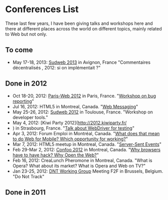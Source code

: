 # Conferences List #

These last few years, I have been giving talks and workshops here and there at different places across the world on different topics, mainly related to Web but not only.

## To come ##

* May 17-18, 2013: [Sudweb 2013](http://sudweb.fr/2013/) in Avignon, France "Commentaires décentralisés , 2012: si on implémentait ?"

## Done in 2012 ##

* Oct 18-20, 2012: [Paris-Web 2012](http://www.paris-web.fr/2012/) in Paris, France. "[Workshop on bug reporting](http://lanyrd.com/2012/parisweb/sxrcm/)"
* Jul 16, 2012: HTML5 in Montreal, Canada. "[Web Messaging](http://www.la-grange.net/2012/07/16/web-messaging-talk/)"
* May 25-26, 2012: [Sudweb 2012](http://sudweb.fr/2012/) in  Toulouse, France. "Workshop on developer tools."
* May 4, 2012: [Kiwi Party 2012](http://2012.kiwiparty.fr/
* ) in Strasbourg, France. "[Talk about WebDriver for testing](http://www.la-grange.net/2012/05/04/webdriver-kiwi-talk/)"
* Apr 3, 2012: Forum Emploi in Montréal, Canada. "[What does that mean to do Web for Mobile? Which opportunity for working?](http://www.la-grange.net/2012/04/03/mobile-mtl-talk/)"
* Mar 7, 2012: HTML5 meetup in Montreal, Canada. "[Server-Sent Events](http://www.la-grange.net/2012/03/07/server-sent-events-talk/)"
* Feb 29-Mar 2, 2012: [Confoo 2012](http://confoo.ca/en/2012/) in Montreal, Canada. "[Why browsers have to have hack? Why Open the Web?](http://www.la-grange.net/2012/02/29/opentheweb-talk/)"
* Feb 16, 2012: CreaLunch Pheromone in Montreal, Canada. "What is Opera? What about its market? What is Opera and Web on TV?"
* Jan 23-25, 2012: [DNT Working Group](http://www.w3.org/2011/tracking-protection/) Meeting F2F in Brussels, Belgium. "Do Not Track"

## Done in 2011 ##

